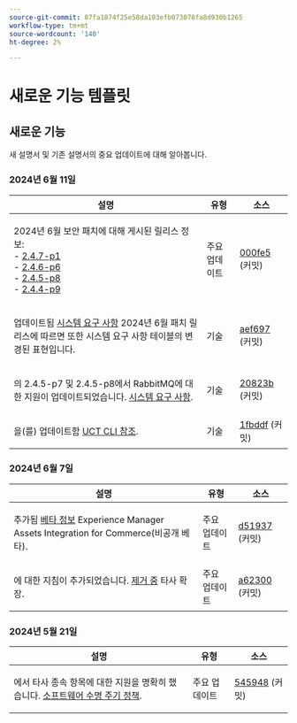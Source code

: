 ```yaml
---
source-git-commit: 87fa1874f25e58da103efb073078fa8d930b1265
workflow-type: tm+mt
source-wordcount: '140'
ht-degree: 2%

---
```

# 새로운 기능 템플릿

## 새로운 기능

새 설명서 및 기존 설명서의 중요 업데이트에 대해 알아봅니다.

### 2024년 6월 11일

<table style="table-layout:auto;">
  <thead>
    <tr>
      <th>설명</th>
      <th>유형</th>
      <th>소스</th>
    </tr>
  </thead>
  <tbody>
    <tr>
      <td><p>2024년 6월 보안 패치에 대해 게시된 릴리스 정보:<br />- <a href="https://experienceleague.adobe.com/en/docs/commerce-operations/release/notes/security-patches/2-4-7-patches">2.4.7-p1</a><br />- <a href="https://experienceleague.adobe.com/en/docs/commerce-operations/release/notes/security-patches/2-4-6-patches">2.4.6-p6</a><br />- <a href="https://experienceleague.adobe.com/en/docs/commerce-operations/release/notes/security-patches/2-4-5-patches">2.4.5-p8</a><br />- <a href="https://experienceleague.adobe.com/en/docs/commerce-operations/release/notes/security-patches/2-4-4-patches">2.4.4-p9</a></p>
</td>
      <td>주요 업데이트</td>
      <td><a href="https://github.com/AdobeDocs/commerce-operations.en/commit/000fe5ac88b31e5172c35b629d26423afcca214d">000fe5</a> (커밋)</td>
    </tr>
    <tr>
      <td><p>업데이트됨 <a href="https://experienceleague.adobe.com/en/docs/commerce-operations/installation-guide/system-requirements">시스템 요구 사항</a> 2024년 6월 패치 릴리스에 따르면 또한 시스템 요구 사항 테이블의 변경된 표현입니다.</p>
</td>
      <td>기술</td>
      <td><a href="https://github.com/AdobeDocs/commerce-operations.en/commit/aef697509227b1dfebb801b0e1e098da90201971">aef697</a> (커밋)</td>
    </tr>
    <tr>
      <td><p>의 2.4.5-p7 및 2.4.5-p8에서 RabbitMQ에 대한 지원이 업데이트되었습니다. <a href="https://experienceleague.adobe.com/en/docs/commerce-operations/installation-guide/system-requirements">시스템 요구 사항</a>.</p>
</td>
      <td>기술</td>
      <td><a href="https://github.com/AdobeDocs/commerce-operations.en/commit/20823bae109f5b053f352b0a13275acecf991904">20823b</a> (커밋)</td>
    </tr>
    <tr>
      <td><p>을(를) 업데이트함 <a href="https://experienceleague.adobe.com/en/docs/commerce-operations/tools/cli-reference/uct">UCT CLI 참조</a>.</p>
</td>
      <td>기술</td>
      <td><a href="https://github.com/AdobeDocs/commerce-operations.en/commit/1fbddf4ea05511c1aefe0cd0d8e8b2ebde7e00dd">1fbddf</a> (커밋)</td>
    </tr>
  </tbody>
</table>

### 2024년 6월 7일

<table style="table-layout:auto;">
  <thead>
    <tr>
      <th>설명</th>
      <th>유형</th>
      <th>소스</th>
    </tr>
  </thead>
  <tbody>
    <tr>
      <td><p>추가됨 <a href="https://experienceleague.adobe.com/en/docs/commerce-operations/release/beta">베타 정보</a> Experience Manager Assets Integration for Commerce(비공개 베타).</p>
</td>
      <td>주요 업데이트</td>
      <td><a href="https://github.com/AdobeDocs/commerce-operations.en/commit/d51937e25049f636a3b69f072a3fe4ba135766c2">d51937</a> (커밋)</td>
    </tr>
    <tr>
      <td><p>에 대한 지침이 추가되었습니다. <a href="https://experienceleague.adobe.com/en/docs/commerce-operations/installation-guide/tutorials/extensions">제거 중</a> 타사 확장.</p>
</td>
      <td>주요 업데이트</td>
      <td><a href="https://github.com/AdobeDocs/commerce-operations.en/commit/a623002b366ae07eaabe9711946d7f8ceb3b9132">a62300</a> (커밋)</td>
    </tr>
  </tbody>
</table><!-- date_group -->

### 2024년 5월 21일

<table style="table-layout:auto;">
  <thead>
    <tr>
      <th>설명</th>
      <th>유형</th>
      <th>소스</th>
    </tr>
  </thead>
  <tbody>
    <tr>
      <td><p>에서 타사 종속 항목에 대한 지원을 명확히 했습니다. <a href="https://experienceleague.adobe.com/en/docs/commerce-operations/release/planning/lifecycle-policy">소프트웨어 수명 주기 정책</a>.</p>
</td>
      <td>주요 업데이트</td>
      <td><a href="https://github.com/AdobeDocs/commerce-operations.en/commit/5459488d4b512447aff810dca8d3b32a074d5c1e">545948</a> (커밋)</td>
    </tr>
  </tbody>
</table><!-- date_group --><!-- month_group --><!-- year_group -->
